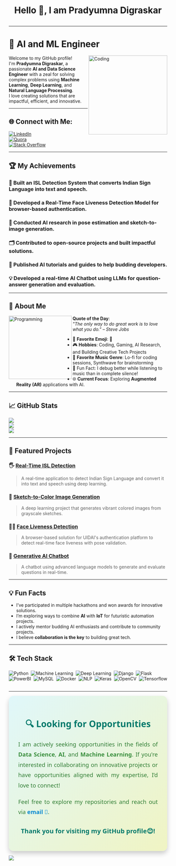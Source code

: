 <h1 align="center">Hello 👋, I am Pradyumna Digraskar</h1>

<p align="left"> <a href="https://twitter.com/" target="blank"><img src="https://img.shields.io/twitter/follow/?logo=twitter&style=for-the-badge" alt="" /></a> </p>

---

# 🌱 **AI and ML Engineer**  
<img align="right" alt="Coding" width="250" src="https://i.pinimg.com/originals/81/17/8b/81178b47a8598f0c81c4799f2cdd4057.gif">

Welcome to my GitHub profile!  
I'm **Pradyumna Digraskar**, a passionate **AI and Data Science Engineer** with a zeal for solving complex problems using **Machine Learning**, **Deep Learning**, and **Natural Language Processing**.  
I love creating solutions that are impactful, efficient, and innovative.

---

## 🌐 Connect with Me:

[![LinkedIn](https://img.shields.io/badge/LinkedIn-%230077B5.svg?logo=linkedin&logoColor=white)](www.linkedin.com/in/pradyumna-digraskar)  
[![Quora](https://img.shields.io/badge/Quora-%23B92B27.svg?logo=Quora&logoColor=white)](https://quora.com/profile/https://www.quora.com/profile/Pradyumna-Digraskar)  
[![Stack Overflow](https://img.shields.io/badge/-Stackoverflow-FE7A16?logo=stack-overflow&logoColor=white)](https://stackoverflow.com/users/https://stackoverflow.com/users/27253908/pradyumna-digraskar)

---

## 🏆 **My Achievements**
### 🥇 Built an **ISL Detection System** that converts Indian Sign Language into text and speech.  
### 🤖 Developed a **Real-Time Face Liveness Detection Model** for browser-based authentication.  
### 🧠 Conducted **AI research** in pose estimation and sketch-to-image generation.  
### 🗂 Contributed to **open-source projects** and built impactful solutions.  
### 📜 Published AI tutorials and guides to help budding developers.  
### 💡 Developed a real-time **AI Chatbot** using LLMs for question-answer generation and evaluation.  

---

## 🌌 **About Me**
<img align="left" width="200" alt="Programming" src="https://media.giphy.com/media/ZVik7pBtu9dNS/giphy.gif">

**Quote of the Day**:  
*"The only way to do great work is to love what you do." – Steve Jobs*  

- 🚀 **Favorite Emoji**: 🤖  
- 🎮 **Hobbies**: Coding, Gaming, AI Research, and Building Creative Tech Projects  
- 🎵 **Favorite Music Genre**: Lo-fi for coding sessions, Synthwave for brainstorming  
- 🌟 Fun Fact: I debug better while listening to music than in complete silence!  
- 🌐 **Current Focus**: Exploring **Augmented Reality (AR)** applications with AI.  

---

## 📈 **GitHub Stats**
![](https://github-readme-stats.vercel.app/api?username=pradyumnadigraskar&theme=dark&hide_border=false&include_all_commits=true&count_private=true)<br/>
![](https://github-readme-streak-stats.herokuapp.com/?user=pradyumnadigraskar&theme=dark&hide_border=false)<br/>
![](https://github-readme-stats.vercel.app/api/top-langs/?username=pradyumnadigraskar&theme=dark&hide_border=false&include_all_commits=true&count_private=true&layout=compact)

---

## 🌟 **Featured Projects**  
### 🖐 **[Real-Time ISL Detection](https://github.com/pradyumnadigraskar/isl-detection)**  
> A real-time application to detect Indian Sign Language and convert it into text and speech using deep learning.  

### 🎨 **[Sketch-to-Color Image Generation](https://github.com/pradyumnadigraskar/sketch-to-color)**  
> A deep learning project that generates vibrant colored images from grayscale sketches.  

### 🧑‍💻 **[Face Liveness Detection](https://github.com/pradyumnadigraskar/face-liveness)**  
> A browser-based solution for UIDAI's authentication platform to detect real-time face liveness with pose validation.  

### 🧠 **[Generative AI Chatbot](https://github.com/pradyumnadigraskar/ai-chatbot)**  
> A chatbot using advanced language models to generate and evaluate questions in real-time.

---

## 💡 **Fun Facts**
- I’ve participated in multiple hackathons and won awards for innovative solutions.  
- I’m exploring ways to combine **AI** with **IoT** for futuristic automation projects.  
- I actively mentor budding AI enthusiasts and contribute to community projects.  
- I believe **collaboration is the key** to building great tech.

---

## 🛠 **Tech Stack**
![Python](https://img.shields.io/badge/-Python-05122A?style=flat&logo=python)&nbsp;
![Machine Learning](https://img.shields.io/badge/-Machine%20Learning-05122A?style=flat&logo=machine-learning&logoColor=F7931E)&nbsp;
![Deep Learning](https://img.shields.io/badge/-Deep%20Learning-05122A?style=flat&logo=machine-learning&logoColor=F7931E)&nbsp;
![Django](https://img.shields.io/badge/-Django-05122A?style=flat&logo=django&logoColor=092E20)&nbsp;
![Flask](https://img.shields.io/badge/-Flask-05122A?style=flat&logo=flask)&nbsp;
![PowerBI](https://img.shields.io/badge/-PowerBI-05122A?style=flat&logo=powerbi&logoColor=F2C811)&nbsp;
![MySQL](https://img.shields.io/badge/-MySQL-05122A?style=flat&logo=mysql&logoColor=4479A1)&nbsp;
![Docker](https://img.shields.io/badge/-Docker-05122A?style=flat&logo=docker&logoColor=2496ED)&nbsp;
![NLP](https://img.shields.io/badge/-NLP-05122A?style=flat&logo=nvidia)&nbsp;
![Keras](https://img.shields.io/badge/-Keras-05122A?style=flat&logo=keras&logoColor=D00000)&nbsp;
![OpenCV](https://img.shields.io/badge/-OpenCV-05122A?style=flat&logo=opencv&logoColor=5C3EE8)&nbsp;
![Tensorflow](https://img.shields.io/badge/-Tensorflow-05122A?style=flat&logo=tensorflow&logoColor=FF6F00)&nbsp;

---

<div style="background: linear-gradient(135deg, #e0f7fa, #f0f4c3); border-radius: 15px; padding: 30px; font-family: 'Segoe UI', Tahoma, Geneva, Verdana, sans-serif; box-shadow: 0 8px 16px rgba(0, 0, 0, 0.2); max-width: 700px; margin: auto;">
    <h2 style="color: #00796b; text-align: center; font-size: 28px; margin-bottom: 20px;">
        🔍 Looking for Opportunities
    </h2>
    <p style="font-size: 18px; color: #2e7d32; text-align: justify; line-height: 1.8; margin-bottom: 20px;">
        I am actively seeking opportunities in the fields of <strong style="color: #388e3c;">Data Science</strong>, <strong style="color: #388e3c;">AI</strong>, and <strong style="color: #388e3c;">Machine Learning</strong>.  
        If you're interested in collaborating on innovative projects or have opportunities aligned with my expertise, I’d love to connect!
    </p>
    <p style="font-size: 18px; color: #2e7d32; text-align: justify; line-height: 1.8; margin-bottom: 30px;">
        Feel free to explore my repositories and reach out via <a href="mailto:pradyumnadigraskar11@gmail.com" style="color: #0288d1; text-decoration: none; font-weight: bold;">email 📧</a>.
    </p>
    <p style="font-size: 20px; color: #00796b; text-align: center; font-weight: bold;">
        Thank you for visiting my GitHub profile😊!
    </p>
</div>

[![](https://visitcount.itsvg.in/api?id=pradyumnadigraskar&icon=5&color=9)](https://visitcount.itsvg.in)

